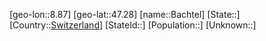 ﻿---
location: [47.28,8.87]
type: City
tags:
- geo/City


SpocWebEntityId: 28956
isDeleted: false
confidential: public

---
[geo-lon::8.87]
[geo-lat::47.28]
[name::Bachtel]
[State::]
[Country::[Switzerland](geo/Continent/Europe/Switzerland.md)]
[StateId::]
[Population::]
[Unknown::]

